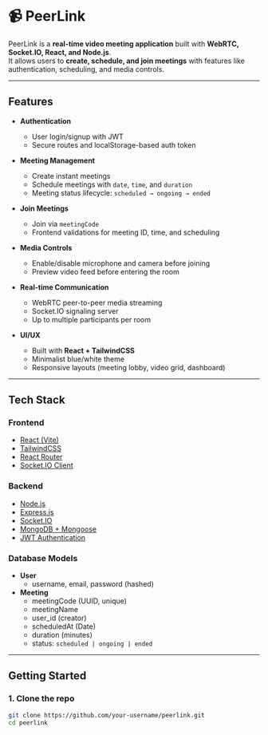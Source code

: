 # 📹 PeerLink

PeerLink is a **real-time video meeting application** built with **WebRTC, Socket.IO, React, and Node.js**.  
It allows users to **create, schedule, and join meetings** with features like authentication, scheduling, and media controls.

---

## Features

- **Authentication**
    - User login/signup with JWT
    - Secure routes and localStorage-based auth token

- **Meeting Management**
    - Create instant meetings
    - Schedule meetings with `date`, `time`, and `duration`
    - Meeting status lifecycle: `scheduled → ongoing → ended`

- **Join Meetings**
    - Join via `meetingCode`
    - Frontend validations for meeting ID, time, and scheduling

- **Media Controls**
    - Enable/disable microphone and camera before joining
    - Preview video feed before entering the room

- **Real-time Communication**
    - WebRTC peer-to-peer media streaming
    - Socket.IO signaling server
    - Up to multiple participants per room

-  **UI/UX**
    - Built with **React + TailwindCSS**
    - Minimalist blue/white theme
    - Responsive layouts (meeting lobby, video grid, dashboard)

---

## Tech Stack

### Frontend
- [React (Vite)](https://vitejs.dev/)
- [TailwindCSS](https://tailwindcss.com/)
- [React Router](https://reactrouter.com/)
- [Socket.IO Client](https://socket.io/)

### Backend
- [Node.js](https://nodejs.org/)
- [Express.js](https://expressjs.com/)
- [Socket.IO](https://socket.io/)
- [MongoDB + Mongoose](https://mongoosejs.com/)
- [JWT Authentication](https://jwt.io/)

### Database Models
- **User**
    - username, email, password (hashed)
- **Meeting**
    - meetingCode (UUID, unique)
    - meetingName
    - user_id (creator)
    - scheduledAt (Date)
    - duration (minutes)
    - status: `scheduled | ongoing | ended`

---

##  Getting Started

### 1. Clone the repo
```bash
git clone https://github.com/your-username/peerlink.git
cd peerlink